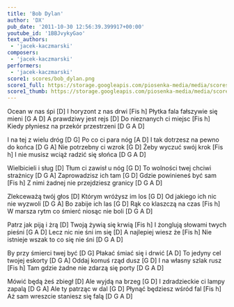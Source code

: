 ```yaml
---
title: 'Bob Dylan'
author: 'DX'
pub_date: '2011-10-30 12:56:39.399917+00:00'
youtube_id: '1BBJvykyGao'
text_authors:
 - 'jacek-kaczmarski'
composers:
 - 'jacek-kaczmarski'
performers:
 - 'jacek-kaczmarski'
score1: scores/bob_dylan.png
score1_full: https://storage.googleapis.com/piosenka-media/media/scores/bob_dylan.png
score1_thumb: https://storage.googleapis.com/piosenka-media/media/scores/bob_dylan.png.180x0_q85_upscale.jpg
---
```


Ocean w nas śpi [D]
I horyzont z nas drwi [Fis h]
Płytka fala fałszywie się mieni [G A D]
A prawdziwy jest rejs [D]
Do nieznanych ci miejsc [Fis h]
Kiedy płyniesz na przekór przestrzeni [D G A D]

I na tej z wielu dróg [D G]
Po co ci para nóg [A D]
I tak dotrzesz na pewno do końca [D G A]
Nie potrzebny ci wzrok [G D]
Żeby wyczuć swój krok [Fis h]
I nie musisz wciąż radzić się słońca [D G A D]

Wielbicieli i sług [D]
Tłum ci zawisł u nóg [G D]
To wolności twej chciwi strażnicy [D G A]
Zaprowadzisz ich tam [G D]
Gdzie powinieneś być sam [Fis h]
Z nimi żadnej nie przejdziesz granicy [D G A D]

Zlekceważą twój głos [D]
Którym wróżysz im los [G D]
Od jakiego ich nic nie wyzwoli [D G A]
Bo zabije ich las [G D]
Rąk co klaszczą na czas [Fis h]
W marsza rytm co śmierć niosąc nie boli [D G A D]

Patrz jak piją i żrą [D]
Twoją żywią się krwią [Fis h]
I żonglują słowami twych pieśni [G A D]
Lecz nic nie śni im się [D]
A najlepiej wiesz że [Fis h]
Nie istnieje wszak to co się nie śni [D G A D]

By przy śmierci twej być [D G]
Płakać śmiać się i drwić [A D]
To jedyny cel twojej eskorty [D G A]
Oddaj komuś rząd dusz [G D]
I na własny szlak rusz [Fis h]
Tam gdzie żadne nie zdarzą się porty [D G A D]

Mówić będą żeś zbiegł [D]
Ale wyjdą na brzeg [G D]
I zdradzieckie ci lampy zapalą [D G A]
Ale ty patrząc w dal [G D]
Płynąć będziesz wśród fal [Fis h]
Aż sam wreszcie staniesz się falą [D G A D]